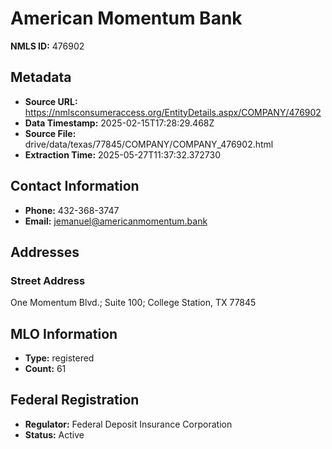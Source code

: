 # American Momentum Bank

**NMLS ID:** 476902

## Metadata
- **Source URL:** https://nmlsconsumeraccess.org/EntityDetails.aspx/COMPANY/476902
- **Data Timestamp:** 2025-02-15T17:28:29.468Z
- **Source File:** drive/data/texas/77845/COMPANY/COMPANY_476902.html
- **Extraction Time:** 2025-05-27T11:37:32.372730

## Contact Information
- **Phone:** 432-368-3747
- **Email:** jemanuel@americanmomentum.bank

## Addresses
### Street Address
One Momentum Blvd.; Suite 100; College Station, TX 77845

## MLO Information
- **Type:** registered
- **Count:** 61

## Federal Registration
- **Regulator:** Federal Deposit Insurance Corporation
- **Status:** Active
